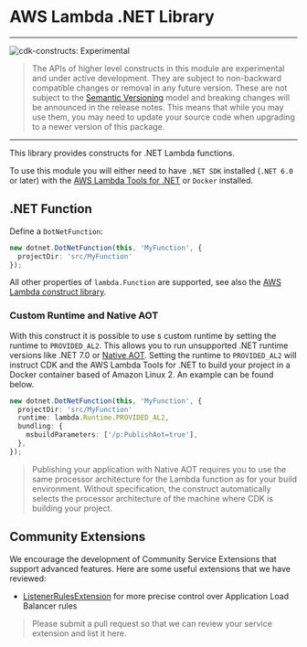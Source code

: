# AWS Lambda .NET Library
<!--BEGIN STABILITY BANNER-->

---

![cdk-constructs: Experimental](https://img.shields.io/badge/cdk--constructs-experimental-important.svg?style=for-the-badge)

> The APIs of higher level constructs in this module are experimental and under active development.
> They are subject to non-backward compatible changes or removal in any future version. These are
> not subject to the [Semantic Versioning](https://semver.org/) model and breaking changes will be
> announced in the release notes. This means that while you may use them, you may need to update
> your source code when upgrading to a newer version of this package.

---

<!--END STABILITY BANNER-->

This library provides constructs for .NET Lambda functions.

To use this module you will either need to have `.NET SDK` installed (`.NET 6.0` or later) with the [AWS Lambda Tools for .NET](https://docs.aws.amazon.com/lambda/latest/dg/csharp-package-cli.html) or `Docker` installed.

## .NET Function

Define a `DotNetFunction`:

```ts
new dotnet.DotNetFunction(this, 'MyFunction', {
  projectDir: 'src/MyFunction'
});
```

All other properties of `lambda.Function` are supported, see also the [AWS Lambda construct library](https://github.com/aws/aws-cdk/tree/main/packages/aws-cdk-lib/aws-lambda).

### Custom Runtime and Native AOT

With this construct it is possible to use s custom runtime by setting the runtime to `PROVIDED_AL2`. This allows you to run unsupported .NET runtime versions like .NET 7.0 or [Native AOT](https://learn.microsoft.com/en-us/dotnet/core/deploying/native-aot). Setting the runtime to `PROVIDED_AL2` will instruct CDK and the AWS Lambda Tools for .NET to build your project in a Docker container based of Amazon Linux 2. An example can be found below.

```ts
new dotnet.DotNetFunction(this, 'MyFunction', {
  projectDir: 'src/MyFunction'
  runtime: lambda.Runtime.PROVIDED_AL2,
  bundling: {
    msbuildParameters: ['/p:PublishAot=true'],
  },
});
```

> Publishing your application with Native AOT requires you to use the same processor architecture for the Lambda function as for your build environment. Without specification, the construct automatically selects the processor architecture of the machine where CDK is building your project.

## Community Extensions

We encourage the development of Community Service Extensions that support
advanced features. Here are some useful extensions that we have reviewed:

- [ListenerRulesExtension](https://www.npmjs.com/package/@wheatstalk/ecs-service-extension-listener-rules) for more precise control over Application Load Balancer rules

> Please submit a pull request so that we can review your service extension and
> list it here.
